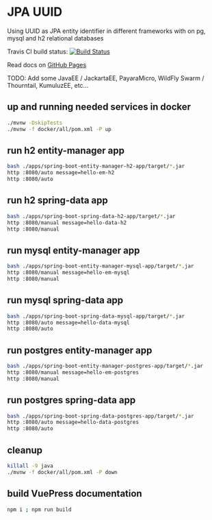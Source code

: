 # JPA UUID 
Using UUID as JPA entity identifier in different frameworks with on pg, mysql and h2 relational databases

Travis CI build status: [![Build Status](https://travis-ci.org/daggerok/jpa-uuid.svg?branch=master)](https://travis-ci.org/daggerok/jpa-uuid)

Read docs on [GitHub Pages](https://daggerok.github.io/jpa-uuid/)

TODO: Add some JavaEE / JackartaEE, PayaraMicro, WildFly Swarm / Thourntail, KumuluzEE, etc...

## up and running needed services in docker

```bash
./mvnw -DskipTests
./mvnw -f docker/all/pom.xml -P up
```

## run h2 entity-manager app

```bash
bash ./apps/spring-boot-entity-manager-h2-app/target/*.jar
http :8080/auto message=hello-em-h2
http :8080/auto
```

## run h2 spring-data app

```bash
bash ./apps/spring-boot-spring-data-h2-app/target/*.jar
http :8080/manual message=hello-data-h2
http :8080/manual
```

## run mysql entity-manager app

```bash
bash ./apps/spring-boot-entity-manager-mysql-app/target/*.jar
http :8080/manual message=hello-em-mysql
http :8080/manual
```

## run mysql spring-data app

```bash
bash ./apps/spring-boot-spring-data-mysql-app/target/*.jar
http :8080/auto message=hello-data-mysql
http :8080/auto
```

## run postgres entity-manager app

```bash
bash ./apps/spring-boot-entity-manager-postgres-app/target/*.jar
http :8080/manual message=hello-em-postgres
http :8080/manual
```

## run postgres spring-data app

```bash
bash ./apps/spring-boot-spring-data-postgres-app/target/*.jar
http :8080/auto message=hello-data-postgres
http :8080/auto
```

## cleanup

```bash
killall -9 java
./mvnw -f docker/all/pom.xml -P down
```

## build VuePress documentation

```bash
npm i ; npm run build
```

